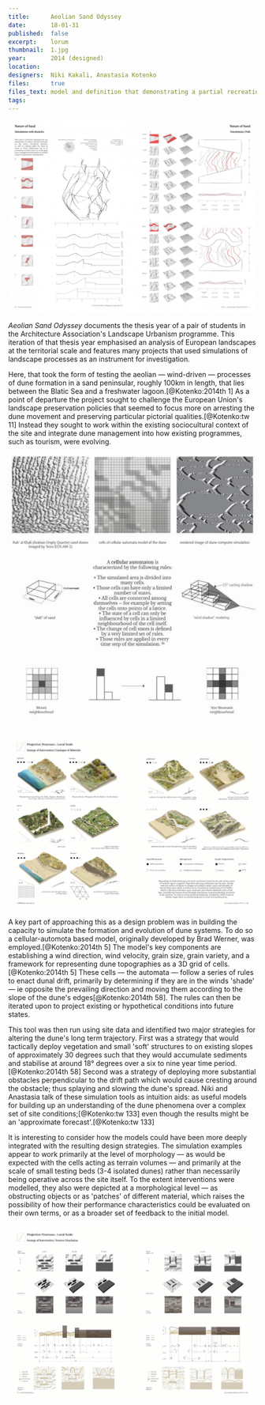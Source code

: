 ```yaml
---
title:      Aeolian Sand Odyssey
date:       18-01-31
published:  false
excerpt:    lorum
thumbnail:  1.jpg
year:       2014 (designed)
location:
designers:  Niki Kakali, Anastasia Kotenko
files:      true
files_text: model and definition that demonstrating a partial recreation of this project
tags:
---
```


![Numerous test cases and iterations were performed to guage how dune movement took place under various different conditions. *(image from thesis documents)*](/assets/projects/aeolian-sand-odyssey/1.jpg)

*Aeolian Sand Odyssey* documents the thesis year of a pair of students in the Architecture Association's Landscape Urbanism programme. This iteration of that thesis year emphasised an analysis of European landscapes at the territorial scale and features many projects that used simulations of landscape processes as an instrument for investigation.

Here, that took the form of testing the aeolian — wind-driven — processes of dune formation in a sand peninsular, roughly 100km in length, that lies between the Blatic Sea and a freshwater lagoon.[@Kotenko:2014th 1] As a point of departure the project sought to challenge the European Union's landscape preservation policies that seemed to focus more on arresting the dune movement and preserving particular pictorial qualities.[@Kotenko:tw 11] Instead they sought to work within the existing sociocultural context of the site and integrate dune management into how existing programmes, such as tourism, were evolving.

![A cellular automata based model of dune movement was employed to model dune drift. *(image from thesis documents)*](/assets/projects/aeolian-sand-odyssey/4.png)

![Strategies for intervening into particular dune types were developed using vegetation and small structures. *(image from thesis documents)*](/assets/projects/aeolian-sand-odyssey/3.png)

A key part of approaching this as a design problem was in building the capacity to simulate the formation and evolution of dune systems. To do so a cellular-automota based model, originally developed by Brad Werner, was employed.[@Kotenko:2014th 5] The model's key components are establishing a wind direction, wind velocity, grain size, grain variety, and a framework for representing dune topographies as a 3D grid of cells.[@Kotenko:2014th 5] These cells — the automata — follow a series of rules to enact dunal drift, primarily by determining if they are in the winds 'shade' — ie opposite the prevailing direction and moving them according to the slope of the dune's edges[@Kotenko:2014th 58]. The rules can then be iterated upon to project existing or hypothetical conditions into future states.

This tool was then run using site data and identified two major strategies for altering the dune's long term trajectory. First was a strategy that would tactically deploy vegetation and small 'soft' structures to on existing slopes of approximately 30 degrees such that they would accumulate sediments and stabilise at around 18° degrees over a six to nine year time period.[@Kotenko:2014th 58] Second was a strategy of deploying more substantial obstacles perpendicular to the drift path which would cause cresting around the obstacle; thus splaying and slowing the dune's spread. Niki and Anastasia talk of these simulation tools as intuition aids: as useful models for building up an understanding of the dune phenomena over a complex set of site conditions;[@Kotenko:tw 133] even though the results might be an 'approximate forecast'.[@Kotenko:tw 133]

It is interesting to consider how the models could have been more deeply integrated with the resulting design strategies. The simulation examples appear to work primarily at the level of morphology — as would be expected with the cells acting as terrain volumes — and primarily at the scale of small testing beds (3-4 isolated dunes) rather than necessarily being operative across the site itself. To the extent interventions were modelled, they also were depicted at a morphological level — as obstructing objects or as 'patches' of different material, which raises the possibility of how their performance characteristics could be evaluated on their own terms, or as a broader set of feedback to the initial model.

![Larger structures were used to obstruct and reform dune drift at key points. *(image from thesis documents)*](/assets/projects/aeolian-sand-odyssey/2.png)
